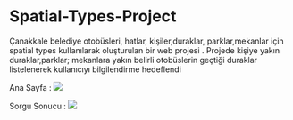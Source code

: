# Spatial-Types-Project
Çanakkale belediye otobüsleri, hatlar, kişiler,duraklar, parklar,mekanlar için spatial types kullanılarak oluşturulan bir web projesi . Projede kişiye yakın duraklar,parklar; mekanlara yakın belirli otobüslerin geçtiği duraklar listelenerek kullanıcıyı bilgilendirme hedeflendi

Ana Sayfa :
<img src="http://i.hizliresim.com/VaJ7Or.png">

Sorgu Sonucu :
<img src="http://i.hizliresim.com/rMbD4N.png">
